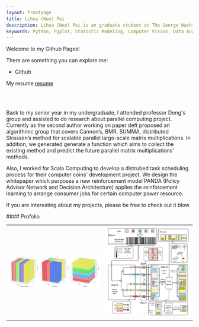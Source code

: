 ```yaml
---
layout: frontpage
title: Lihua (Neo) Pei
description: Lihua (Neo) Pei is an graduate student at The George Washington University majored in Data Analytics.
keywords: Python, Pyplot, Statistic Modeling, Computer Vision, Data Analytics, and Mashine Learning.
---
```


<p align = "left">
Welcome to my Github Pages!
</p>

<p align="left">
There are something you can explore me:
<ul>
  <li><a herf="http://github.com//LihuaPeiNeo">Github</a></li>
</ul>

My resume <a href="{{ BASE_PATH }}/_Resume/Lihua_Pei_Resume.pdf">resume</a>

<br>
<br>

<p align = "left">
Back to my senior year in my undergraduate, I attended professor Deng's group and assisted to do research about parallel computing project. Currently as the second author working on paper deft proposed an algorithmic group that covers Cannon’s, BMR, SUMMA, distributed Strassen’s method for scalable parallel large-scale matrix multiplications. In addition, we generated generate a function which aims to collect the existing method and predict the future parallel matrix multiplications’ methods.
</p>

<p align = "left">
Also, I worked for Scala Computing to develop a distrubed task scheduling process for their computer coins' development project. We design the whitepaper which purposes a new reinforcement model PANDA (Policy Advisor Network and Decision Architecture) applies the reinforcement learning to arrange consumer jobs for certain computer power resource.
</p>

<p align = "left">
If you are interesting about my projects, please be free to check out it blow.
</p>

<p align = "left">
#### <a name="Profolio"></a>Profolio
</p>

<table class="wide">
<tr>
  <td class="left">
    <a href="https://LihuaPeiNeo.github.io/Matrix_Paper/PMM_Represent">
      <img src="Matrix_Paper/3DAlg.jpg" alt="Parallel Matrix Mutiplication" title="PMM"/>
    </a>
  </td>


  <td class="right">
    <a href="https://LihuaPeiNeo.github.io/Scheduling_Process/SP_Represent">
        <img src="Scheduling_Process/Scheduling_Process.png" alt="Computer Coin Develop" title="Scheduling Proess"/>
    </a>
  </td>
<!--
</tr>
<tr>
  <td class="left">
    <a href="https://bsharvey.github.io">
        <img src="pages/publpics/bioinformatics2.png" alt="Broman et al. (2013) Fig 7" title="Broman et al. (2013) Fig 7"/>
    </a>
  </td>
  <td class="right">
    <a href="https://bsharvey.github.io">
        <img src="pages/publpics/nba2.png" alt="Tian et al. (2015) Fig 4" title="Tian et al. (2015) Fig 4"/>
    </a>
  </td>
-->

</tr>
</table>

<!--
<div class="navbar">
  <div class="navbar-inner">
      <ul class="nav">
          <li><a href="https://bsharvey.github.io">see more figures</a></li>
      </ul>
  </div>
</div>
-->
